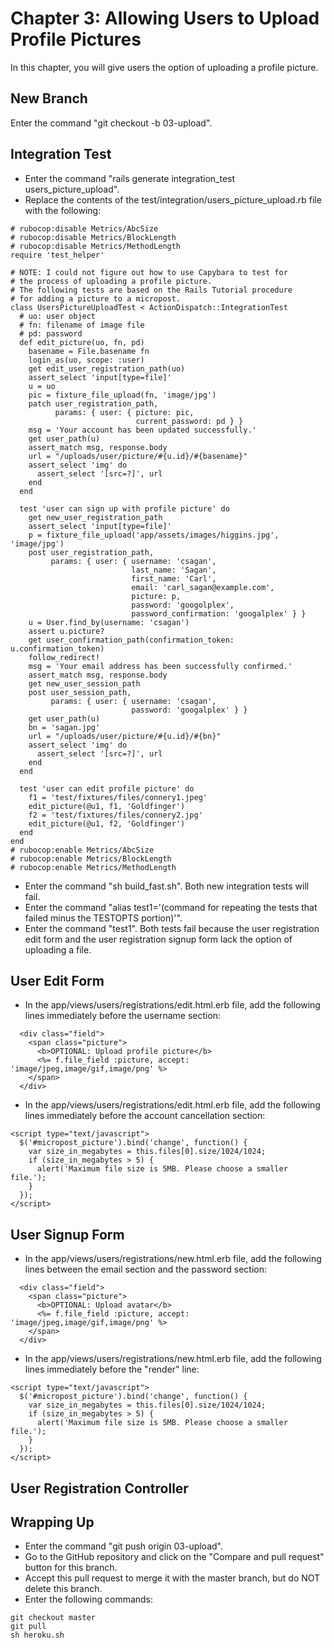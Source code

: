 # Chapter 3: Allowing Users to Upload Profile Pictures

In this chapter, you will give users the option of uploading a profile picture.

## New Branch
Enter the command "git checkout -b 03-upload".

## Integration Test
* Enter the command "rails generate integration_test users_picture_upload".
* Replace the contents of the test/integration/users_picture_upload.rb file with the following:
```
# rubocop:disable Metrics/AbcSize
# rubocop:disable Metrics/BlockLength
# rubocop:disable Metrics/MethodLength
require 'test_helper'

# NOTE: I could not figure out how to use Capybara to test for
# the process of uploading a profile picture.
# The following tests are based on the Rails Tutorial procedure
# for adding a picture to a micropost.
class UsersPictureUploadTest < ActionDispatch::IntegrationTest
  # uo: user object
  # fn: filename of image file
  # pd: password
  def edit_picture(uo, fn, pd)
    basename = File.basename fn
    login_as(uo, scope: :user)
    get edit_user_registration_path(uo)
    assert_select 'input[type=file]'
    u = uo
    pic = fixture_file_upload(fn, 'image/jpg')
    patch user_registration_path,
          params: { user: { picture: pic,
                            current_password: pd } }
    msg = 'Your account has been updated successfully.'
    get user_path(u)
    assert_match msg, response.body
    url = "/uploads/user/picture/#{u.id}/#{basename}"
    assert_select 'img' do
      assert_select '[src=?]', url
    end
  end

  test 'user can sign up with profile picture' do
    get new_user_registration_path
    assert_select 'input[type=file]'
    p = fixture_file_upload('app/assets/images/higgins.jpg', 'image/jpg')
    post user_registration_path,
         params: { user: { username: 'csagan',
                           last_name: 'Sagan',
                           first_name: 'Carl',
                           email: 'carl_sagan@example.com',
                           picture: p,
                           password: 'googolplex',
                           password_confirmation: 'googalplex' } }
    u = User.find_by(username: 'csagan')
    assert u.picture?
    get user_confirmation_path(confirmation_token: u.confirmation_token)
    follow_redirect!
    msg = 'Your email address has been successfully confirmed.'
    assert_match msg, response.body
    get new_user_session_path
    post user_session_path,
         params: { user: { username: 'csagan',
                           password: 'googalplex' } }
    get user_path(u)
    bn = 'sagan.jpg'
    url = "/uploads/user/picture/#{u.id}/#{bn}"
    assert_select 'img' do
      assert_select '[src=?]', url
    end
  end

  test 'user can edit profile picture' do
    f1 = 'test/fixtures/files/connery1.jpeg'
    edit_picture(@u1, f1, 'Goldfinger')
    f2 = 'test/fixtures/files/connery2.jpg'
    edit_picture(@u1, f2, 'Goldfinger')
  end
end
# rubocop:enable Metrics/AbcSize
# rubocop:enable Metrics/BlockLength
# rubocop:enable Metrics/MethodLength
```
* Enter the command "sh build_fast.sh".  Both new integration tests will fail.
* Enter the command "alias test1='(command for repeating the tests that failed minus the TESTOPTS portion)'".
* Enter the command "test1".  Both tests fail because the user registration edit form and the user registration signup form lack the option of uploading a file.

## User Edit Form
* In the app/views/users/registrations/edit.html.erb file, add the following lines immediately before the username section:
```
  <div class="field">
    <span class="picture">
      <b>OPTIONAL: Upload profile picture</b>
      <%= f.file_field :picture, accept: 'image/jpeg,image/gif,image/png' %>
    </span>
  </div>
```
* In the app/views/users/registrations/edit.html.erb file, add the following lines immediately before the account cancellation section:
```
<script type="text/javascript">
  $('#micropost_picture').bind('change', function() {
    var size_in_megabytes = this.files[0].size/1024/1024;
    if (size_in_megabytes > 5) {
      alert('Maximum file size is 5MB. Please choose a smaller file.');
    }
  });
</script>
```

## User Signup Form
* In the app/views/users/registrations/new.html.erb file, add the following lines between the email section and the password section:
```
  <div class="field">
    <span class="picture">
      <b>OPTIONAL: Upload avatar</b>
      <%= f.file_field :picture, accept: 'image/jpeg,image/gif,image/png' %>
    </span>
  </div>
```
* In the app/views/users/registrations/new.html.erb file, add the following lines immediately before the "render" line:
```
<script type="text/javascript">
  $('#micropost_picture').bind('change', function() {
    var size_in_megabytes = this.files[0].size/1024/1024;
    if (size_in_megabytes > 5) {
      alert('Maximum file size is 5MB. Please choose a smaller file.');
    }
  });
</script>
```

## User Registration Controller

## Wrapping Up
* Enter the command "git push origin 03-upload".
* Go to the GitHub repository and click on the "Compare and pull request" button for this branch.
* Accept this pull request to merge it with the master branch, but do NOT delete this branch.
* Enter the following commands:
```
git checkout master
git pull
sh heroku.sh
```
